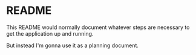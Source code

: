 # README

This README would normally document whatever steps are necessary to get the
application up and running.

But instead I'm gonna use it as a planning document.
